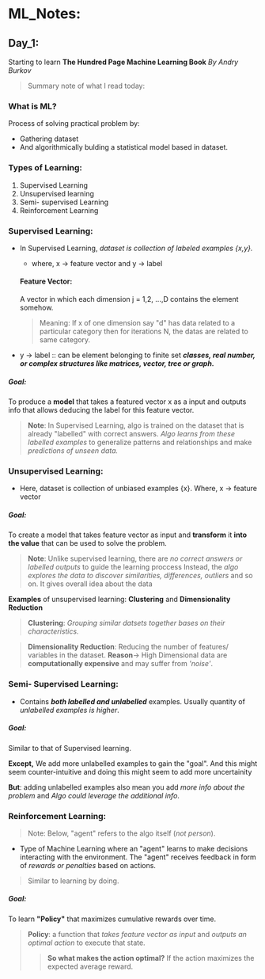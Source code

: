 <!--
title: Machine Learning & Data Science (XDays)
author: Firoj Paudel
Last_Updated: 2024-01-31
-->

# ML_Notes:

## Day_1: 
Starting to learn **The Hundred Page Machine Learning Book** _By Andry Burkov_ 

> Summary note of what I read today: 

### **What is ML?**
Process of solving practical problem by: 
  - Gathering dataset
  - And algorithmically bulding a statistical model based in dataset.

### Types of Learning: 
   1. Supervised Learning
   2. Unsupervised learning
   3. Semi- supervised Learning 
   4. Reinforcement Learning 

   ### Supervised Learning:
   - In Supervised Learning, _dataset is collection of labeled examples {x,y}._
     - where, x -> feature vector and y -> label

     #### Feature Vector: 
     A vector in which each dimension j = 1,2, ...,D contains the element somehow.
     > Meaning: If x of one dimension say "d" has data related to a particular category then for iterations N, the datas are related to same category.  
   - y -> label :: can be element belonging to finite set _**classes, real number, or complex structures like matrices, vector, tree or graph.**_

   ##### Goal: 
   To produce a **model** that takes a featured vector x as a input and outputs info that allows deducing the label for this feature vector. 
  

  > **Note**: In Supervised Learning, algo is trained on the dataset that is already "labelled" with correct answers. 
              _Algo learns from these labelled examples_ to generalize patterns and relationships and make _predictions of unseen data._

  ### Unsupervised Learning: 
   - Here, dataset is collection of unbiased examples {x}. Where, x -> feature vector

   ##### Goal:
   To create a model that takes feature vector as input and **transform** it **into the value** that can be used to solve the problem. 

  > **Note**: Unlike supervised learning, there are _no correct answers or labelled outputs_ to guide the learning proccess
  Instead, the _algo explores the data to discover similarities, differences, outliers_ and so on. It gives overall idea about the data 

  **Examples** of unsupervised learning: **Clustering** and **Dimensionality Reduction**

  > **Clustering**: _Grouping similar datsets together bases on their characteristics._

  > **Dimensionality Reduction**: Reducing the number of features/ variables in the dataset. 
  **Reason**-> High Dimensional data are **computationally expensive** and may suffer from _'noise'_.

  ### Semi- Supervised Learning: 
  - Contains _**both labelled and unlabelled**_ examples. Usually quantity of _unlabelled examples is higher_. 

  ##### Goal:
  Similar to that of Supervised learning. 

  **Except,** We add more unlabelled examples to gain the "goal". 
  And this might seem counter-intuitive and doing this might seem to add more uncertainity

  **But**: adding unlabelled examples also mean you add _more info about the problem_ and _Algo could leverage the additional info_. 

  ### Reinforcement Learning:
  > Note: Below, "agent" refers to the algo itself (_not person_).

  - Type of Machine Learning where an "agent" learns to make decisions interacting with the environment. The "agent" receives feedback in form of _rewards or penalties_ based on actions. 

  > Similar to learning by doing.

  ##### Goal:
  To learn **"Policy"** that maximizes cumulative rewards over time.

  > **Policy**: a function that _takes feature vector as input_ and _outputs an optimal action_ to execute that state.
  >> **So what makes the action optimal?** If the action maximizes the expected average reward. 




